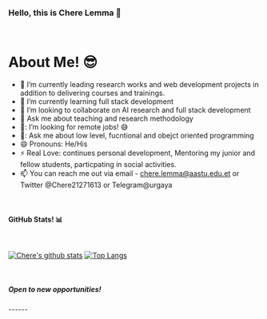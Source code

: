 
### Hello, this is Chere Lemma 👋
<Br>
<h1>About Me! 😎</h1>

- 🔭 I’m currently leading research works and web development projects in addition to delivering courses and trainings.
- 🌱 I’m currently learning full stack development 
- 👯 I’m looking to collaborate on AI research and full stack development 
- 💬 Ask me about teaching and research methodology
- 🤔: I’m looking for remote jobs! 😅
- 💬: Ask me about low level, fucntional and obejct oriented programming
- 😄  Pronouns: He/His
- ⚡  Real Love: continues personal development, Mentoring my junior and fellow students, particpating in social activities.
- 📫 You can reach me out via email - chere.lemma@aastu.edu.et or Twitter @Chere21271613 or Telegram@urgaya
  
<Br>
<h4>GitHub Stats! 📊</h4>
<Br>
  
[![Chere's github stats](https://github-readme-stats.vercel.app/api?username=cherelemma&show_icons=true&theme=merko)](https://github.com/cherelemma/github-readme-stats)
[![Top Langs](https://github-readme-stats.vercel.app/api/top-langs/?username=cherelemma&theme=tokyonight)](https://github.com/cherelemma/github-readme-stats)
  
<Br>
<h5>Open to new opportunities!</h5>
------
